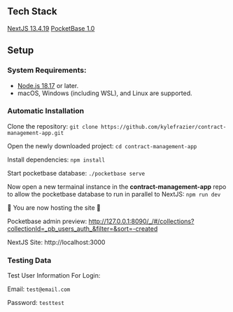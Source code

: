 ## Tech Stack
[NextJS 13.4.19](https://nextjs.org "NextJS")
[PocketBase 1.0](https://pocketbase.io "PocketBase")

## Setup
### System Requirements:
- [Node.js 18.17](https://nodejs.org/en "Node") or later.
- macOS, Windows (including WSL), and Linux are supported.

### Automatic Installation
Clone the repository:
`git clone https://github.com/kylefrazier/contract-management-app.git`

Open the newly downloaded project:
`cd contract-management-app`

Install dependencies:
`npm install`

Start pocketbase database:
`./pocketbase serve`

Now open a new termainal instance in the **contract-management-app** repo to allow the pocketbase database to run in parallel to NextJS:
`npm run dev`

🎉 You are now hosting the site 🎉

Pocketbase admin preview: http://127.0.0.1:8090/_/#/collections?collectionId=_pb_users_auth_&filter=&sort=-created

NextJS Site: http://localhost:3000

### Testing Data

Test User Information For Login:

Email: `test@email.com`

Password: `testtest`

